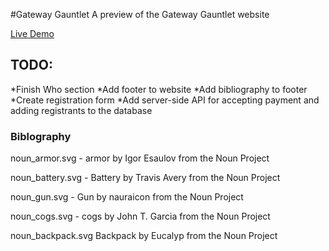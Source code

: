 #Gateway Gauntlet
A preview of the Gateway Gauntlet website

[Live Demo](https://gateway-gauntlet-preview.netlify.com/)

## TODO:
*Finish Who section
*Add footer to website
*Add bibliography to footer
*Create registration form
*Add server-side API for accepting payment and adding registrants to the database

### Biblography

noun_armor.svg - armor by Igor Esaulov from the Noun Project

noun_battery.svg - Battery by Travis Avery from the Noun Project

noun_gun.svg - Gun by nauraicon from the Noun Project

noun_cogs.svg - cogs by John T. Garcia from the Noun Project

noun_backpack.svg Backpack by Eucalyp from the Noun Project
